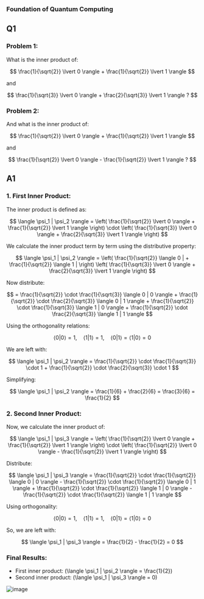 ### Foundation of Quantum Computing

## Q1

### Problem 1:
What is the inner product of:

$$
\frac{1}{\sqrt{2}} \lvert 0 \rangle + \frac{1}{\sqrt{2}} \lvert 1 \rangle
$$

and

$$
\frac{1}{\sqrt{3}} \lvert 0 \rangle + \frac{2}{\sqrt{3}} \lvert 1 \rangle ?
$$

### Problem 2:
And what is the inner product of:

$$
\frac{1}{\sqrt{2}} \lvert 0 \rangle + \frac{1}{\sqrt{2}} \lvert 1 \rangle
$$

and

$$
\frac{1}{\sqrt{2}} \lvert 0 \rangle - \frac{1}{\sqrt{2}} \lvert 1 \rangle ?
$$

## A1

### 1. First Inner Product:

The inner product is defined as:

$$
\langle \psi_1 | \psi_2 \rangle = \left( \frac{1}{\sqrt{2}} \lvert 0 \rangle + \frac{1}{\sqrt{2}} \lvert 1 \rangle \right) \cdot \left( \frac{1}{\sqrt{3}} \lvert 0 \rangle + \frac{2}{\sqrt{3}} \lvert 1 \rangle \right)
$$

We calculate the inner product term by term using the distributive property:

$$
\langle \psi_1 | \psi_2 \rangle = \left( \frac{1}{\sqrt{2}} \langle 0 | + \frac{1}{\sqrt{2}} \langle 1 | \right) \left( \frac{1}{\sqrt{3}} \lvert 0 \rangle + \frac{2}{\sqrt{3}} \lvert 1 \rangle \right)
$$

Now distribute:

$$
= \frac{1}{\sqrt{2}} \cdot \frac{1}{\sqrt{3}} \langle 0 | 0 \rangle + \frac{1}{\sqrt{2}} \cdot \frac{2}{\sqrt{3}} \langle 0 | 1 \rangle + \frac{1}{\sqrt{2}} \cdot \frac{1}{\sqrt{3}} \langle 1 | 0 \rangle + \frac{1}{\sqrt{2}} \cdot \frac{2}{\sqrt{3}} \langle 1 | 1 \rangle
$$

Using the orthogonality relations:

$$
\langle 0 | 0 \rangle = 1, \quad \langle 1 | 1 \rangle = 1, \quad \langle 0 | 1 \rangle = \langle 1 | 0 \rangle = 0
$$

We are left with:

$$
\langle \psi_1 | \psi_2 \rangle = \frac{1}{\sqrt{2}} \cdot \frac{1}{\sqrt{3}} \cdot 1 + \frac{1}{\sqrt{2}} \cdot \frac{2}{\sqrt{3}} \cdot 1
$$

Simplifying:

$$
\langle \psi_1 | \psi_2 \rangle = \frac{1}{6} + \frac{2}{6} = \frac{3}{6} = \frac{1}{2}
$$

### 2. Second Inner Product:

Now, we calculate the inner product of:

$$
\langle \psi_1 | \psi_3 \rangle = \left( \frac{1}{\sqrt{2}} \lvert 0 \rangle + \frac{1}{\sqrt{2}} \lvert 1 \rangle \right) \cdot \left( \frac{1}{\sqrt{2}} \lvert 0 \rangle - \frac{1}{\sqrt{2}} \lvert 1 \rangle \right)
$$

Distribute:

$$
\langle \psi_1 | \psi_3 \rangle = \frac{1}{\sqrt{2}} \cdot \frac{1}{\sqrt{2}} \langle 0 | 0 \rangle - \frac{1}{\sqrt{2}} \cdot \frac{1}{\sqrt{2}} \langle 0 | 1 \rangle + \frac{1}{\sqrt{2}} \cdot \frac{1}{\sqrt{2}} \langle 1 | 0 \rangle - \frac{1}{\sqrt{2}} \cdot \frac{1}{\sqrt{2}} \langle 1 | 1 \rangle
$$

Using orthogonality:

$$
\langle 0 | 0 \rangle = 1, \quad \langle 1 | 1 \rangle = 1, \quad \langle 0 | 1 \rangle = \langle 1 | 0 \rangle = 0
$$

So, we are left with:

$$
\langle \psi_1 | \psi_3 \rangle = \frac{1}{2} - \frac{1}{2} = 0
$$

### Final Results:
- First inner product: \(\langle \psi_1 | \psi_2 \rangle = \frac{1}{2}\)
- Second inner product: \(\langle \psi_1 | \psi_3 \rangle = 0\)




![image](https://github.com/user-attachments/assets/c92f934b-1312-42db-b28f-03d793dc17dd)


